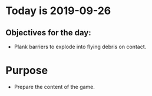 # Today is 2019-09-26

## Objectives for the day:

- Plank barriers to explode into flying debris on contact.

# Purpose

- Prepare the content of the game.
